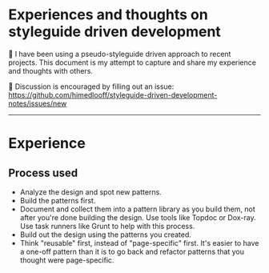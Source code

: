 # Experiences and thoughts on styleguide driven development

:thought_balloon:
I have been using a pseudo-styleguide driven approach to recent projects.
This document is my attempt to capture and share my experience and thoughts with others.

:speech_balloon:
Discussion is encouraged by filling out an issue:
<https://github.com/himedlooff/styleguide-driven-development-notes/issues/new>

---

# Experience

## Process used

- Analyze the design and spot new patterns.
- Build the patterns first.
- Document and collect them into a pattern library as you build them, not after you're done building the design. Use tools like Topdoc or Dox-ray. Use task runners like Grunt to help with this process.
- Build out the design using the patterns you created.
- Think "reusable" first, instead of "page-specific" first. It's easier to have a one-off pattern than it is to go back and refactor patterns that you thought were page-specific.
